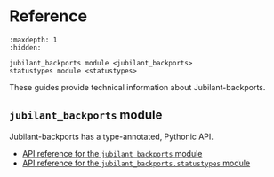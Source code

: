 # Reference

```{toctree}
:maxdepth: 1
:hidden:

jubilant_backports module <jubilant_backports>
statustypes module <statustypes>
```

These guides provide technical information about Jubilant-backports.


## `jubilant_backports` module

Jubilant-backports has a type-annotated, Pythonic API.

* [API reference for the `jubilant_backports` module](./jubilant_backports)
* [API reference for the `jubilant_backports.statustypes` module](./statustypes)
